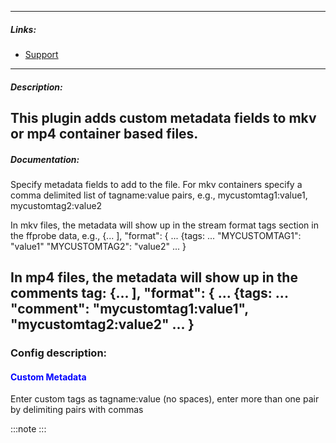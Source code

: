 
---

##### Links:

- [Support](https://unmanic.app/discord)

---

##### Description:

This plugin adds custom metadata fields to mkv or mp4 container based files.
---

##### Documentation:

Specify metadata fields to add to the file.  For mkv containers specify a comma delimited list of
tagname:value pairs, e.g., mycustomtag1:value1, mycustomtag2:value2

In mkv files, the metadata will show up in the stream format tags section in the ffprobe data, e.g.,
{...
   ],
   "format": {
   ...
   {tags:
       ...
       "MYCUSTOMTAG1": "value1"
       "MYCUSTOMTAG2": "value2"
       ...
}

In mp4 files, the metadata will show up in the comments tag:
{...
   ],
   "format": {
   ...
   {tags:
       ...
       "comment": "mycustomtag1:value1", "mycustomtag2:value2"
       ...
}
--- 

### Config description:

#### <span style="color:blue">Custom Metadata</span>
Enter custom tags as tagname:value (no spaces), enter more than one pair by delimiting pairs with commas

:::note
:::
